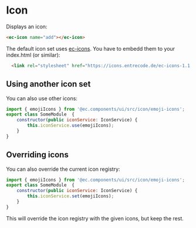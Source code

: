 # Icon

Displays an icon:

```html
<ec-icon name="add"></ec-icon>
```

The default icon set uses [ec-icons](https://icons.entrecode.de/). You have to embedd them to your index.html (or similar):

```html
  <link rel="stylesheet" href="https://icons.entrecode.de/ec-icons-1.1.19.min.css" />
```

## Using another icon set

You can also use other icons:

```js
import { emojiIcons } from '@ec.components/ui/src/icon/emoji-icons';
export class SomeModule  {
    constructor(public iconService: IconService) {
        this.iconService.use(emojiIcons);
    }
}
```

## Overriding icons

You can also override the current icon registry:

```js
import { emojiIcons } from '@ec.components/ui/src/icon/emoji-icons';
export class SomeModule  {
    constructor(public iconService: IconService) {
        this.iconService.set(emojiIcons);
    }
}
```

This will override the icon registry with the given icons, but keep the rest.